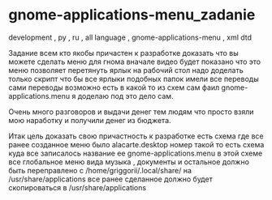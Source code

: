 # gnome-applications-menu_zadanie
development , ру , ru , all language , gnome-applications-menu , xml dtd

Задание всем кто якобы причастен к разработке доказать что вы можете сделать меню для гнома вначале видео будет показано что это меню позволяет перетянуть ярлык на рабочий стол надо доделать только скрипт что бы все ярлыки подобных папок имели все переводы сами переводы возможно есть в какой то из схем сам фаил gnome-applications.menu я доделаю под это дело сам. 

Очень много разговоров и выдачи денег тем людям что просто взяли мою наработку и получили денег из бюджета.

Итак цель доказать свою причастность к разработке есть схема где все ранее созданное меню было alacarte.desktop номер такой то есть схема куда все записалось название ее gnome-applications.menu в этой схеме все глобальное меню вида музыка , документы и остальное должно быть переправлено с /home/griggorii/.local/share/ на /usr/share/applications все ранее сделанное должно будет скопироваться в /usr/share/applications
